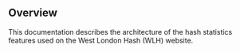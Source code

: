 


## Overview
This documentation describes the architecture of the hash statistics features used on the West London Hash (WLH) website.
<!--stackedit_data:
eyJoaXN0b3J5IjpbMTkxNzA2NDg2MF19
-->